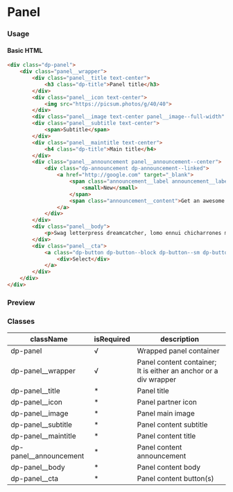 # Panel

### Usage

#### Basic HTML

```HTML
<div class="dp-panel">
    <div class="panel__wrapper">
        <div class="panel__title text-center">
            <h3 class="dp-title">Panel title</h3>
        </div>
        <div class="panel__icon text-center">
            <img src="https://picsum.photos/g/40/40">
        </div>
        <div class="panel__image text-center panel__image--full-width" style="background-image: url(&quot;https://picsum.photos/696/400&quot;);"></div>
        <div class="panel__subtitle text-center">
            <span>Subtitle</span>
        </div>
        <div class="panel__maintitle text-center">
            <h4 class="dp-title">Main title</h4>
        </div>
        <div class="panel__announcement panel__announcement--center">
            <div class="dp-announcement dp-announcement--linked">
                <a href="http://google.com" target="_blank">
                    <span class="announcement__label announcement__label--red">
                        <small>New</small>
                    </span>
                    <span class="announcement__content">Get an awesome Thai Milk Tea!</span>
                </a>
            </div>
        </div>
        <div class="panel__body">
            <p>Swag letterpress dreamcatcher, lomo ennui chicharrones mumblecore pork belly slow-carb four loko hot chicken subway tile put a bird on it. Sustainable health goth readymade lomo knausgaard art party. Humblebrag skateboard cronut chillwave 3 wolf moon.</p>
        </div>
        <div class="panel__cta">
            <a class="dp-button dp-button--block dp-button--sm dp-button--ghost-secondary">
                <div>Select</div>
            </a>
        </div>
    </div>
</div>
```

### Preview
<!-- STORY -->

### Classes

| className | isRequired | description |
|---------- |------------ | ------------ |
| dp-panel  |      √     |       Wrapped panel container     |
| dp-panel__wrapper  |      √     |       Panel content container; It is either an anchor or a div wrapper     |
| dp-panel__title  |      *     |       Panel title     |
| dp-panel__icon  |      *     |       Panel partner icon     |
| dp-panel__image  |      *     |       Panel main image     |
| dp-panel__subtitle  |      *     |       Panel content subtitle     |
| dp-panel__maintitle  |      *     |       Panel content title     |
| dp-panel__announcement  |      *     |       Panel content announcement     |
| dp-panel__body  |      *     |       Panel content body     |
| dp-panel__cta  |      *     |       Panel content button(s)     |
